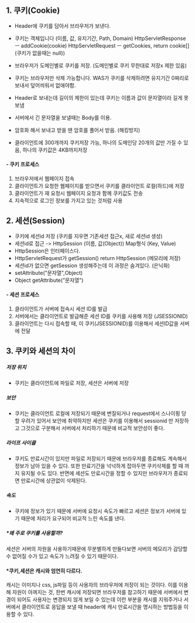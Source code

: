 ## 1. 쿠키(Cookie)

- Header에 쿠키를 담아서 브라우저가 보낸다.
- 쿠키는 객체입니다 (이름, 값, 유지기간, Path, Domain)
    HttpServletResponse ㅡ addCookie(cookie) 
    HttpServletRequest ㅡ getCookies, return cookie[] (쿠키가 없을때는 null))
- 브라우저가 도메인별로 쿠키를 저장. (도메인별로 쿠키 무한대로 저장x 제한 있음)
- 쿠키는 브라우저만 삭제 가능합니다. WAS가 쿠키를 삭제하려면 유지기간 0짜리로 보내서 덮어씌워서 없애야함.

- Header로 보내는데 길이의 제한이 있는데 쿠키는 이름과 값이 문자열이라 길게 못보냄
- 서버에서 긴 문자열을 보낼때는 Body를 이용.
- 암호화 해서 보내고 받을 땐 암호를 풀어서 받음. (해킹방지)

* 클라이언트에 300개까지 쿠키저장 가능, 하나의 도메인당 20개의 값만 가질 수 있음, 하나의 쿠키값은 4KB까지저장



#### - 쿠키 프로세스

1. 브라우저에서 웹페이지 접속
2. 클라이언트가 요청한 웹페이지를 받으면서 쿠키를 클라이언트 로컬(하드)에 저장
3. 클라이언트가 재 요청시 웹페이지 요청과 함께 쿠키값도 전송
4. 지속적으로 로그인 정보를 가지고 있는 것처럼 사용



## 2. 세션(Session)

- 쿠키에 세션id 저장 (쿠키를 지우면 기존세션 접근x, 새로 세션id 생성)
- 세션id로 접근 -> HttpSession (이름, 값(Object)) Map형식 (Key, Value)
- HttpSession은 인터페이스다.
- HttpServletRequest가 getSession() return HttpSession (메모리에 저장)
- 세션id가 없으면 getSession 생성해주는데 이 과정은 숨겨있다. (은닉화)
- setAttribute("문자열",Object)
- Object getAttribute("문자열")



#### - 세션 프로세스

1. 클라이언트가 서버에 접속시 세션 ID를 발급
2. 서버에서는 클라이언트로 발급해준 세션 ID를 쿠키를 사용해 저장 (JSESSIONID)
3. 클라이언트는 다시 접속할 때, 이 쿠키(JSESSIONID)를 이용해서 세션ID값을 서버에 전달





## 3. 쿠키와 세션의 차이

##### 저장 위치 

- 쿠키는 클라이언트에 파일로 저장, 세션은 서버에 저장

##### 보안

- 쿠키는 클라이언트 로컬에 저장되기 때문에 변질되거나 request에서 스나이핑 당할 우려가 있어서 
  보안에 취약하지만 세션은 쿠키를 이용해서 sessionid 만 저장하고 그것으로 구분해서 
  서버에서 처리하기 때문에 비교적 보안성이 좋다.

##### 라이프 사이클

- 쿠키도 만료시간이 있지만 파일로 저장되기 때문에 브라우저를 종료해도 계속해서 정보가 남아 있을 수 있다. 
  또한 만료기간을 넉넉하게 잡아두면 쿠키삭제를 할 때 까지 유지될 수도 있다.
  반면에 세션도 만료시간을 정할 수 있지만 브라우저가 종료되면 만료시간에 상관없이 삭제된다.

##### 속도

-  쿠키에 정보가 있기 때문에 서버에 요청시 속도가 빠르고 세션은 정보가 서버에 있기 때문에 
  처리가 요구되어 비교적 느린 속도를 낸다.

##### *왜 주로 쿠키를 사용할까?

세션은 서버의 자원을 사용하기때문에 무분별하게 만들다보면 서버의 메모리가 감당할 수 없어질 수가 있고 
속도가 느려질 수 있기 때문이다.



#### *쿠키,세션은 캐시와 엄연히 다르다.

캐시는 이미지나 css, js파일 등이 사용자의 브라우저에 저장이 되는 것이다.
이를 이용해 자원이 아껴지는 것, 한번 캐시에 저장되면 브라우저를 참고하기 때문에 서버에서 변경이 되어도 사용자는 
변경되지 않게 보일 수 있는데 이런 부분을 캐시를 지워주거나 서버에서 클라이언트로 응답을 보낼 때 
header에 캐시 만료시간을 명시하는 방법등을 이용할 수 있다.